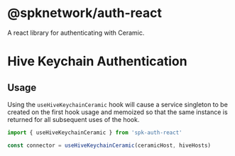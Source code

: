 # @spknetwork/auth-react

A react library for authenticating with Ceramic.

# Hive Keychain Authentication 

## Usage

Using the `useHiveKeychainCeramic` hook will cause a service singleton to be created on the first hook usage and memoized so that the same instance is returned for all subsequent uses of the hook.

```ts
import { useHiveKeychainCeramic } from 'spk-auth-react'

const connector = useHiveKeychainCeramic(ceramicHost, hiveHosts)
```
